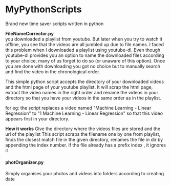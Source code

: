 # MyPythonScripts
Brand new time saver scripts written in python


<B>FileNameCorrector.py</b><br>
you downloaded a playlist from youtube. But later when you try to watch it offline, you see that the videos are all jumbled up 
due to file names. I faced this problem when I downloaded a playlist using youtube-dl. Even though youtube-dl provides you an 
option to name the downloaded files according to your choice, many of us forget to do so (or unaware of this option).
Once you are done with downloading  you got no choice but to manually 
search and find the video in the chronological order.

This simple python script accepts the directory of your downloaded videos and the html page of your youtube playlist.
It will scrap the html page, extract the video names in the right order and rename the videos in your directory so that you have your videos in the 
same order as in the playlist.

for eg:
the script replaces a video named "Machine Learning - Linear Regression" to "1 Machine Learning - Linear Regression" so that this video appears first in your directory. 


<b>How it works</b>
Give the directory where the videos files are stored 
and the url of the playlist
 This script scraps the filename one by one from playlist,
finds the closest match file in the given directory,
renames the file in dir by appending the index number.
If the file already has a prefix index , it ignores it 

#### photOrganizer.py
Simply organises your photos and videos into folders according to creating date
